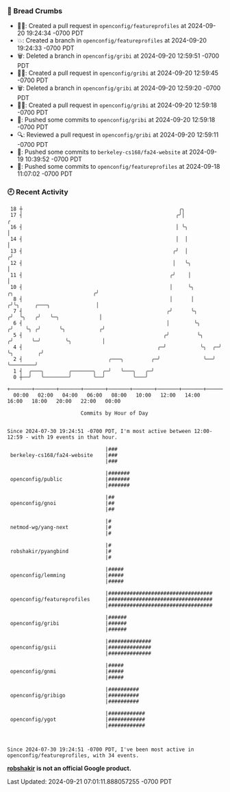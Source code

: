 ### 🍞 Bread Crumbs

 * ✍🏼: Created a pull request in `openconfig/featureprofiles` at 2024-09-20 19:24:34 -0700 PDT
 * 💥: Created a branch in `openconfig/featureprofiles` at 2024-09-20 19:24:33 -0700 PDT
 * 🗑: Deleted a branch in `openconfig/gribi` at 2024-09-20 12:59:51 -0700 PDT
 * ✍🏼: Created a pull request in `openconfig/gribi` at 2024-09-20 12:59:45 -0700 PDT
 * 🗑: Deleted a branch in `openconfig/gribi` at 2024-09-20 12:59:20 -0700 PDT
 * ✍🏼: Created a pull request in `openconfig/gribi` at 2024-09-20 12:59:18 -0700 PDT
 * 🚢: Pushed some commits to `openconfig/gribi` at 2024-09-20 12:59:18 -0700 PDT
 * 🔍: Reviewed a pull request in  `openconfig/gribi` at 2024-09-20 12:59:11 -0700 PDT
 * 🚢: Pushed some commits to `berkeley-cs168/fa24-website` at 2024-09-19 10:39:52 -0700 PDT
 * 🚢: Pushed some commits to `openconfig/featureprofiles` at 2024-09-18 11:07:02 -0700 PDT

### 🕘 Recent Activity
```
 18 ┼                                                   ╭╮
 17 ┤                                                  ╭╯│                                             ╭
 16 ┤                                                  │ ╰╮                                            │
 14 ┤                                                  │  │                                            │
 13 ┤                                                 ╭╯  │                                           ╭╯
 12 ┤                                                 │   ╰╮                                          │
 11 ┤                                                ╭╯    │                                          │
 10 ┤                                                │     ╰╮            ╭╮                          ╭╯
  8 ┤                                                │      │           ╭╯╰╮     ╭───╮               │
  7 ┤                                               ╭╯      ╰╮         ╭╯  ╰╮   ╭╯   ╰─╮             │
  6 ┤                                               │        ╰╮       ╭╯    ╰╮ ╭╯      ╰╮           ╭╯
  5 ┤                                              ╭╯         ╰╮     ╭╯      ╰─╯        ╰╮          │
  4 ┤                                            ╭─╯           ╰╮  ╭─╯                   ╰╮        ╭╯
  2 ┤                            ╭───╮         ╭─╯              ╰──╯                      ╰────────╯
  1 ┤  ╭───╮        ╭───────╮  ╭─╯   ╰───╮   ╭─╯
  0 ┼──╯   ╰────────╯       ╰──╯         ╰───╯
    +───────+───────+───────+───────+───────+───────+───────+───────+───────+───────+───────+───────+────
  00:00   02:00   04:00   06:00   08:00   10:00   12:00   14:00   16:00   18:00   20:00   22:00   00:00   

						Commits by Hour of Day


Since 2024-07-30 19:24:51 -0700 PDT, I'm most active between 12:00-12:59 - with 19 events in that hour.

```



```
                                |###
 berkeley-cs168/fa24-website    |###
                                |###

                                |#######
 openconfig/public              |#######
                                |#######

                                |##
 openconfig/gnoi                |##
                                |##

                                |#
 netmod-wg/yang-next            |#
                                |#

                                |#
 robshakir/pyangbind            |#
                                |#

                                |#####
 openconfig/lemming             |#####
                                |#####

                                |##################################
 openconfig/featureprofiles     |##################################
                                |##################################

                                |######
 openconfig/gribi               |######
                                |######

                                |##############
 openconfig/gsii                |##############
                                |##############

                                |#####
 openconfig/gnmi                |#####
                                |#####

                                |##########
 openconfig/gribigo             |##########
                                |##########

                                |############
 openconfig/ygot                |############
                                |############



Since 2024-07-30 19:24:51 -0700 PDT, I've been most active in openconfig/featureprofiles, with 34 events.

```
**[robshakir](mailto:robjs@google.com) is not an official Google product.**  


Last Updated: 2024-09-21 07:01:11.888057255 -0700 PDT
